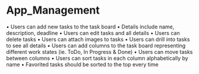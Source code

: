 # App_Management
•	Users can add new tasks to the task board 
  •	Details include name, description, deadline
•	Users can edit tasks and all details
•	Users can delete tasks
•	Users can attach images to tasks
•	Users can drill into tasks to see all details
•	Users can add columns to the task board representing different work states (ie. ToDo, In Progress & Done)
•	Users can move tasks between columns
•	Users can sort tasks in each column alphabetically by name 
  •	Favorited tasks should be sorted to the top every time
